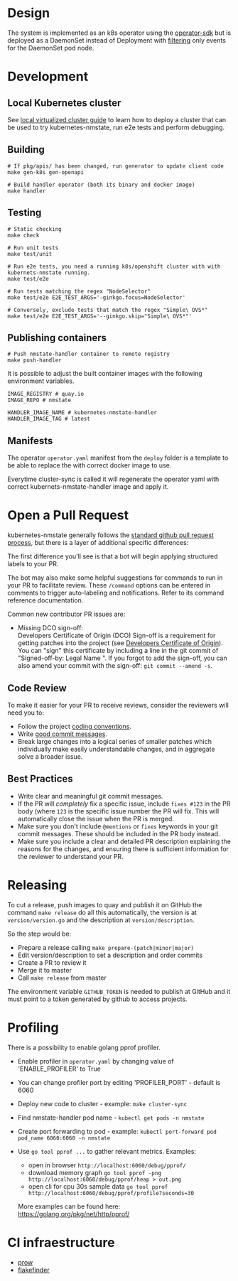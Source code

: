 # Design

The system is implemented as an k8s operator using the
[operator-sdk](https://github.com/operator-framework/operator-sdk) but is
deployed as a DaemonSet instead of Deployment with
[filtering](https://github.com/operator-framework/operator-sdk/blob/master/doc/user/event-filtering.md)
only events for the DaemonSet pod node.


# Development

## Local Kubernetes cluster

See [local virtualized cluster guide](docs/deployment-local-cluster.md) to learn
how to deploy a cluster that can be used to try kubernetes-nmstate, run e2e
tests and perform debugging.

## Building

```shell
# If pkg/apis/ has been changed, run generator to update client code
make gen-k8s gen-openapi

# Build handler operator (both its binary and docker image)
make handler
```

## Testing

```shell
# Static checking
make check

# Run unit tests
make test/unit

# Run e2e tests, you need a running k8s/openshift cluster with with kubernets-nmstate running.
make test/e2e

# Run tests matching the regex "NodeSelector"
make test/e2e E2E_TEST_ARGS='-ginkgo.focus=NodeSelector'

# Conversely, exclude tests that match the regex "Simple\ OVS*"
make test/e2e E2E_TEST_ARGS='--ginkgo.skip="Simple\ OVS*"'
```

## Publishing containers

```shell
# Push nmstate-handler container to remote registry
make push-handler
```

It is possible to adjust the built container images with the following
environment variables.

```shell
IMAGE_REGISTRY # quay.io
IMAGE_REPO # nmstate

HANDLER_IMAGE_NAME # kubernetes-nmstate-handler
HANDLER_IMAGE_TAG # latest
```

## Manifests

The operator `operator.yaml` manifest from the `deploy` folder is a template to
be able to replace the with correct docker image to use.

Everytime cluster-sync is called it will regenerate the operator yaml with
correct kubernets-nmstate-handler image and apply it.


# Open a Pull Request

kubernetes-nmstate generally follows the [standard github pull request
process](https://gist.github.com/Chaser324/ce0505fbed06b947d962), but there is a
layer of additional specific differences:

The first difference you'll see is that a bot will begin applying structured
labels to your PR.

The bot may also make some helpful suggestions for commands to run in your PR to
facilitate review. These `/command` options can be entered in comments to
trigger auto-labeling and notifications. Refer to its command reference
documentation.

Common new contributor PR issues are:

- Missing DCO sign-off:\
  Developers Certificate of Origin (DCO) Sign-off is a requirement for getting
  patches into the project (see [Developers Certificate of
  Origin](https://developercertificate.org/)). You can "sign" this certificate
  by including a line in the git commit of "Signed-off-by: Legal Name
  <email-address>". If you forgot to add the sign-off, you can also amend your
  commit with the sign-off: `git commit --amend -s`.

## Code Review

To make it easier for your PR to receive reviews, consider the reviewers will
need you to:

- Follow the project [coding
  conventions](https://github.com/golang/go/wiki/CodeReviewComments).
- Write [good commit messages](https://chris.beams.io/posts/git-commit/).
- Break large changes into a logical series of smaller patches which
  individually make easily understandable changes, and in aggregate solve a
  broader issue.

## Best Practices

- Write clear and meaningful git commit messages.
- If the PR will *completely* fix a specific issue, include `fixes #123` in the
  PR body (where `123` is the specific issue number the PR will fix. This will
  automatically close the issue when the PR is merged.
- Make sure you don't include `@mentions` or `fixes` keywords in your git commit
  messages. These should be included in the PR body instead.
- Make sure you include a clear and detailed PR description explaining the
  reasons for the changes, and ensuring there is sufficient information for the
  reviewer to understand your PR.

# Releasing

To cut a release, push images to quay and publish it on GitHub
the command `make release` do all this automatically, the version  is at
`version/version.go` and the description at `version/description`.

So the step would be:
 - Prepare a release calling `make prepare-(patch|minor|major)`
 - Edit version/description to set a description and order commits
 - Create a PR to review it
 - Merge it to master
 - Call `make release` from master

The environment variable `GITHUB_TOKEN` is needed to publish at GitHub and it must
point to a token generated by github to access projects.

# Profiling

There is a possibility to enable golang pprof profiler.
 - Enable profiler in `operator.yaml` by changing value of 'ENABLE_PROFILER' to True
 - You can change profiler port by editing 'PROFILER_PORT' - default is 6060
 - Deploy new code to cluster - example:  `make cluster-sync`
 - Find nmstate-handler pod name - `kubectl get pods -n nmstate`
 - Create port forwarding to pod - example: `kubectl port-forward pod pod_name 6060:6060 -n nmstate`
 - Use `go tool pprof ...` to gather relevant metrics.
   Examples:
    - open in browser `http://localhost:6060/debug/pprof/`
    - download memory graph `go tool pprof -png http://localhost:6060/debug/pprof/heap > out.png`
    - open cli for cpu 30s sample data `go tool pprof http://localhost:6060/debug/pprof/profile?seconds=30`

   More examples can be found here: https://golang.org/pkg/net/http/pprof/

# CI infraestructure

- [prow](https://prow.apps.ovirt.org/)
- [flakefinder](https://storage.googleapis.com/kubevirt-prow/reports/flakefinder/nmstate/kubernetes-nmstate/index.html)
